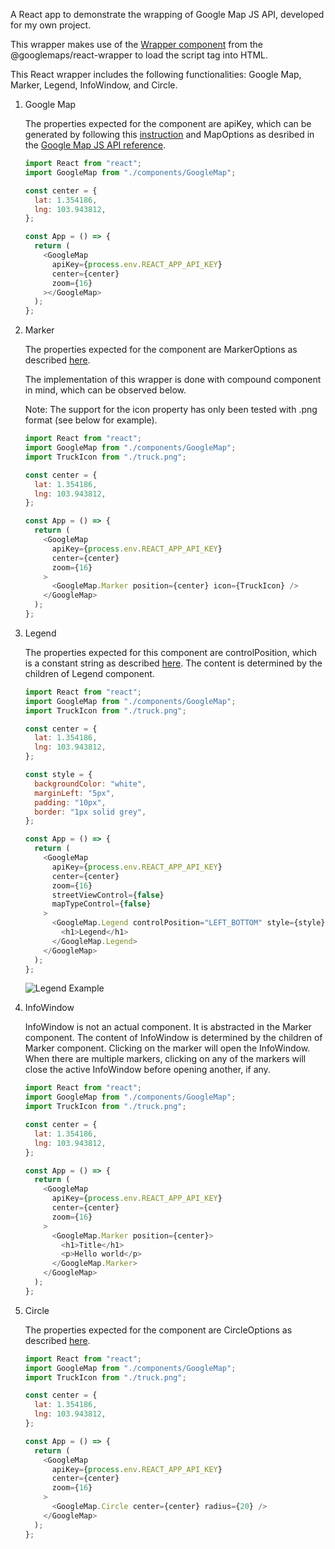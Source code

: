 A React app to demonstrate the wrapping of Google Map JS API, developed for my own project.

This wrapper makes use of the [Wrapper component](https://cloud.google.com/blog/products/maps-platform/loading-google-maps-platform-javascript-modern-web-applications) from the @googlemaps/react-wrapper to load the script tag into HTML.

This React wrapper includes the following functionalities: Google Map, Marker, Legend, InfoWindow, and Circle.

1. Google Map

   The properties expected for the component are apiKey, which can be generated by following this [instruction](https://developers.google.com/maps/documentation/javascript/get-api-key) and MapOptions as desribed in the [Google Map JS API reference](https://developers.google.com/maps/documentation/javascript/reference/map#MapOptions).

   ```javascript
   import React from "react";
   import GoogleMap from "./components/GoogleMap";

   const center = {
     lat: 1.354186,
     lng: 103.943812,
   };

   const App = () => {
     return (
       <GoogleMap
         apiKey={process.env.REACT_APP_API_KEY}
         center={center}
         zoom={16}
       ></GoogleMap>
     );
   };
   ```

2. Marker

   The properties expected for the component are MarkerOptions as described [here](https://developers.google.com/maps/documentation/javascript/reference/marker#MarkerOptions).

   The implementation of this wrapper is done with compound component in mind, which can be observed below.

   Note: The support for the icon property has only been tested with .png format (see below for example).

   ```javascript
   import React from "react";
   import GoogleMap from "./components/GoogleMap";
   import TruckIcon from "./truck.png";

   const center = {
     lat: 1.354186,
     lng: 103.943812,
   };

   const App = () => {
     return (
       <GoogleMap
         apiKey={process.env.REACT_APP_API_KEY}
         center={center}
         zoom={16}
       >
         <GoogleMap.Marker position={center} icon={TruckIcon} />
       </GoogleMap>
     );
   };
   ```

3. Legend

   The properties expected for this component are controlPosition, which is a constant string as described [here](https://developers.google.com/maps/documentation/javascript/reference/control#ControlPosition). The content is determined by the children of Legend component.

   ```javascript
   import React from "react";
   import GoogleMap from "./components/GoogleMap";
   import TruckIcon from "./truck.png";

   const center = {
     lat: 1.354186,
     lng: 103.943812,
   };

   const style = {
     backgroundColor: "white",
     marginLeft: "5px",
     padding: "10px",
     border: "1px solid grey",
   };

   const App = () => {
     return (
       <GoogleMap
         apiKey={process.env.REACT_APP_API_KEY}
         center={center}
         zoom={16}
         streetViewControl={false}
         mapTypeControl={false}
       >
         <GoogleMap.Legend controlPosition="LEFT_BOTTOM" style={style}>
           <h1>Legend</h1>
         </GoogleMap.Legend>
       </GoogleMap>
     );
   };
   ```

   ![Legend Example](https://user-images.githubusercontent.com/86872605/124357641-3aaee680-dc4f-11eb-9f36-5ef906c6240e.png)

4. InfoWindow

   InfoWindow is not an actual component. It is abstracted in the Marker component. The content of InfoWindow is determined by the children of Marker component. Clicking on the marker will open the InfoWindow. When there are multiple markers, clicking on any of the markers will close the active InfoWindow before opening another, if any.

   ```javascript
   import React from "react";
   import GoogleMap from "./components/GoogleMap";
   import TruckIcon from "./truck.png";

   const center = {
     lat: 1.354186,
     lng: 103.943812,
   };

   const App = () => {
     return (
       <GoogleMap
         apiKey={process.env.REACT_APP_API_KEY}
         center={center}
         zoom={16}
       >
         <GoogleMap.Marker position={center}>
           <h1>Title</h1>
           <p>Hello world</p>
         </GoogleMap.Marker>
       </GoogleMap>
     );
   };
   ```

5. Circle

   The properties expected for the component are CircleOptions as described [here](https://developers.google.com/maps/documentation/javascript/reference/polygon#CircleOptions).

   ```javascript
   import React from "react";
   import GoogleMap from "./components/GoogleMap";
   import TruckIcon from "./truck.png";

   const center = {
     lat: 1.354186,
     lng: 103.943812,
   };

   const App = () => {
     return (
       <GoogleMap
         apiKey={process.env.REACT_APP_API_KEY}
         center={center}
         zoom={16}
       >
         <GoogleMap.Circle center={center} radius={20} />
       </GoogleMap>
     );
   };
   ```
